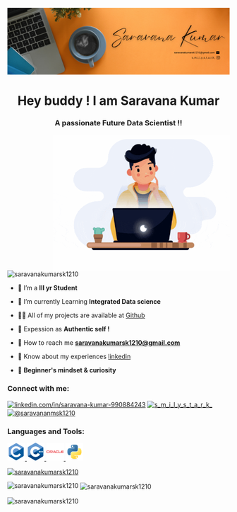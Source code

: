![logo](https://github.com/Saravanakumarsk1210/Saravanakumarsk1210/blob/main/Gray%20And%20Black%20%20Simple%20Personal%20LinkedIn%20Banner%20(4).png)
<h1 align="center">Hey buddy ! I am Saravana Kumar</h1>
<h3 align="center">A passionate Future Data Scientist !!</h3>
<img align="right" alt="coding" width="400" src="https://github.com/Saravanakumarsk1210/Saravanakumarsk1210/blob/main/github%20profile%20pic.gif">

<p align="left"> <img src="https://komarev.com/ghpvc/?username=saravanakumarsk1210&label=Profile%20views&color=0e75b6&style=flat" alt="saravanakumarsk1210" /> </p>

- 🔭 I’m a **III yr Student**

- 🌱 I’m currently Learning **Integrated Data science**

- 👨‍💻 All of my projects are available at [Github](Saravanakumarsk1210)

- 💬 Expession as **Authentic self !**

- 📩 How to reach me **saravanakumarsk1210@gmail.com**

- 📄 Know about my experiences [linkedin](linkedin.com/in/saravana-kumar-990884243)

- 🍏 **Beginner's mindset & curiosity**

<h3 align="left">Connect with me:</h3>
<p align="left">
<a href="https://linkedin.com/in/linkedin.com/in/saravana-kumar-990884243" target="blank"><img align="center" src="https://raw.githubusercontent.com/rahuldkjain/github-profile-readme-generator/master/src/images/icons/Social/linked-in-alt.svg" alt="linkedin.com/in/saravana-kumar-990884243" height="30" width="40" /></a>
<a href="https://instagram.com/s_m_i_l_y_s_t_a_r_k_" target="blank"><img align="center" src="https://raw.githubusercontent.com/rahuldkjain/github-profile-readme-generator/master/src/images/icons/Social/instagram.svg" alt="s_m_i_l_y_s_t_a_r_k_" height="30" width="40" /></a>
<a href="https://www.hackerearth.com/@saravananmsk1210" target="blank"><img align="center" src="https://raw.githubusercontent.com/rahuldkjain/github-profile-readme-generator/master/src/images/icons/Social/hackerearth.svg" alt="@saravananmsk1210" height="30" width="40" /></a>
</p>

<h3 align="left">Languages and Tools:</h3>
<p align="left"> <a href="https://www.cprogramming.com/" target="_blank" rel="noreferrer"> <img src="https://raw.githubusercontent.com/devicons/devicon/master/icons/c/c-original.svg" alt="c" width="40" height="40"/> </a> <a href="https://www.w3schools.com/cpp/" target="_blank" rel="noreferrer"> <img src="https://raw.githubusercontent.com/devicons/devicon/master/icons/cplusplus/cplusplus-original.svg" alt="cplusplus" width="40" height="40"/> </a> <a href="https://www.oracle.com/" target="_blank" rel="noreferrer"> <img src="https://raw.githubusercontent.com/devicons/devicon/master/icons/oracle/oracle-original.svg" alt="oracle" width="40" height="40"/> </a> <a href="https://www.python.org" target="_blank" rel="noreferrer"> <img src="https://raw.githubusercontent.com/devicons/devicon/master/icons/python/python-original.svg" alt="python" width="40" height="40"/> </a> </p>

<p align="left"> <a href="https://github.com/ryo-ma/github-profile-trophy"><img src="https://github-profile-trophy.vercel.app/?username=saravanakumarsk1210" alt="saravanakumarsk1210" /></a> </p>

<p><img align="left" src="https://github-readme-stats.vercel.app/api/top-langs?username=saravanakumarsk1210&show_icons=true&locale=en&layout=compact" alt="saravanakumarsk1210" /></p>

<p>&nbsp;<img align="center" src="https://github-readme-stats.vercel.app/api?username=saravanakumarsk1210&show_icons=true&locale=en" alt="saravanakumarsk1210" /></p>

<p><img align="center" src="https://github-readme-streak-stats.herokuapp.com/?user=saravanakumarsk1210&" alt="saravanakumarsk1210" /></p>
